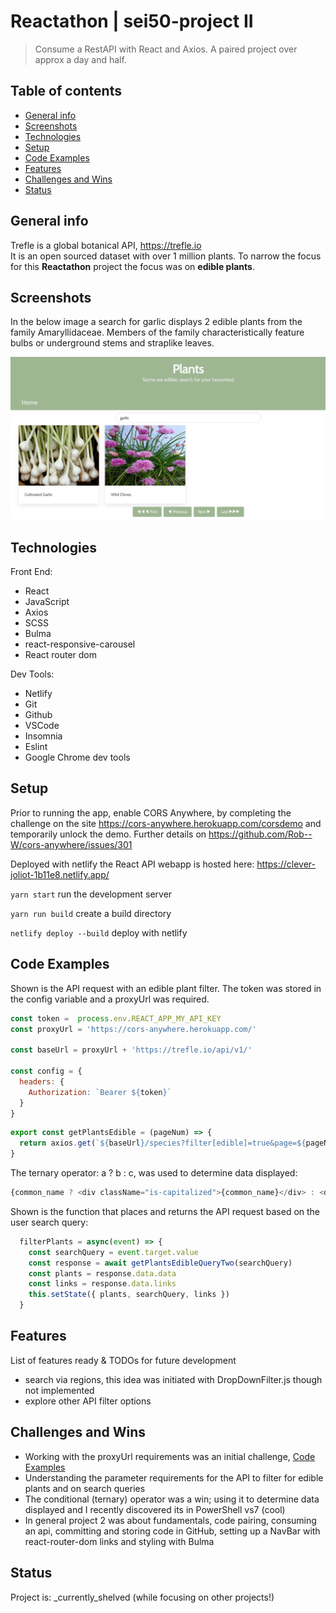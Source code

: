 # Reactathon | sei50-project II
> Consume a RestAPI with React and Axios.  A paired project over approx a day and half.

## Table of contents
* [General info](#general-info)
* [Screenshots](#screenshots)
* [Technologies](#technologies)
* [Setup](#setup)
* [Code Examples](#code-examples)
* [Features](#features)
* [Challenges and Wins](#challenges-and-wins)
* [Status](#status)

## General info
Trefle is a global botanical API, https://trefle.io  
It is an open sourced dataset with over 1 million plants.  To narrow the focus for this **Reactathon** project the focus was on **edible plants**.

## Screenshots

In the below image a search for garlic displays 2 edible plants from the family Amaryllidaceae.  Members of the family characteristically feature bulbs or underground stems and straplike leaves.

![Example screenshot](./img/search-garlic.png)

## Technologies

Front End:
- React
- JavaScript
- Axios
- SCSS
- Bulma
- react-responsive-carousel
- React router dom

Dev Tools:
- Netlify
- Git 
- Github
- VSCode
- Insomnia
- Eslint
- Google Chrome dev tools

## Setup

Prior to running the app, enable CORS Anywhere, by completing the challenge on the site https://cors-anywhere.herokuapp.com/corsdemo and temporarily unlock the demo. Further details on https://github.com/Rob--W/cors-anywhere/issues/301

Deployed with netlify the React API webapp is hosted here:
https://clever-joliot-1b11e8.netlify.app/

`yarn start` run the development server

`yarn run build` create a build directory

`netlify deploy --build` deploy with netlify

## Code Examples

Shown is the API request with an edible plant filter.  The token was stored in the config variable and a proxyUrl was required.

```js
const token =  process.env.REACT_APP_MY_API_KEY
const proxyUrl = 'https://cors-anywhere.herokuapp.com/'

const baseUrl = proxyUrl + 'https://trefle.io/api/v1/'

const config = {
  headers: {
    Authorization: `Bearer ${token}`
  }
}
```
```js
export const getPlantsEdible = (pageNum) => {
  return axios.get(`${baseUrl}/species?filter[edible]=true&page=${pageNum}`, config)
}
```

The ternary operator: a ? b : c, was used to determine data displayed:

```js
{common_name ? <div className="is-capitalized">{common_name}</div> : <div className="is-italic">{scientific_name}</div>}
```

Shown is the function that places and returns the API request based on the user search query:

```js
  filterPlants = async(event) => {
    const searchQuery = event.target.value
    const response = await getPlantsEdibleQueryTwo(searchQuery)
    const plants = response.data.data
    const links = response.data.links
    this.setState({ plants, searchQuery, links })
  }
```

## Features
List of features ready & TODOs for future development
* search via regions, this idea was initiated with DropDownFilter.js though not implemented
* explore other API filter options

## Challenges and Wins
* Working with the proxyUrl requirements was an initial challenge, [Code Examples](#code-examples)
* Understanding the parameter requirements for the API to filter for edible plants and on search queries
* The conditional (ternary) operator was a win; using it to determine data displayed and I recently discovered its in PowerShell vs7 (cool)
* In general project 2 was about fundamentals, code pairing, consuming an api, committing and storing code in GitHub, setting up a NavBar with react-router-dom links and styling with Bulma

## Status
Project is: _currently_shelved (while focusing on other projects!)
